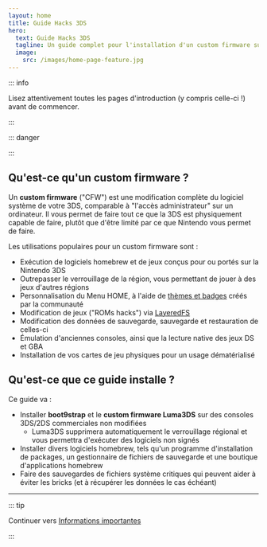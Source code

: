 ```yaml
---
layout: home
title: Guide Hacks 3DS
hero:
  text: Guide Hacks 3DS
  tagline: Un guide complet pour l'installation d'un custom firmware sur 3DS (et 2DS), depuis le firmware original vers boot9strap.
  image:
    src: /images/home-page-feature.jpg
---
```


::: info

Lisez attentivement toutes les pages d'introduction (y compris celle-ci !) avant de commencer.

:::

::: danger

<!--@include: ./_include/3ds-online.md -->

:::

## Qu'est-ce qu'un custom firmware ?

Un **custom firmware** ("CFW") est une modification complète du logiciel système de votre 3DS, comparable à "l'accès administrateur" sur un ordinateur. Il vous permet de faire tout ce que la 3DS est physiquement capable de faire, plutôt que d'être limité par ce que Nintendo vous permet de faire.

Les utilisations populaires pour un custom firmware sont :

- Exécution de logiciels homebrew et de jeux conçus pour ou portés sur la Nintendo 3DS
- Outrepasser le verrouillage de la région, vous permettant de jouer à des jeux d'autres régions
- Personnalisation du Menu HOME, à l'aide de [thèmes et badges](https://themeplaza.art) créés par la communauté
- Modification de jeux ("ROMs hacks") via [LayeredFS](https://github.com/knight-ryu12/godmode9-layeredfs-usage/wiki/Using-Luma3DS'-layeredfs-\(Only-version-8.0-and-higher\))
- Modification des données de sauvegarde, sauvegarde et restauration de celles-ci
- Émulation d'anciennes consoles, ainsi que la lecture native des jeux DS et GBA
- Installation de vos cartes de jeu physiques pour un usage dématérialisé

## Qu'est-ce que ce guide installe ?

Ce guide va :

- Installer **boot9strap** et le **custom firmware Luma3DS** sur des consoles 3DS/2DS commerciales non modifiées
  - Luma3DS supprimera automatiquement le verrouillage régional et vous permettra d'exécuter des logiciels non signés
- Installer divers logiciels homebrew, tels qu'un programme d'installation de packages, un gestionnaire de fichiers de sauvegarde et une boutique d'applications homebrew
- Faire des sauvegardes de fichiers système critiques qui peuvent aider à éviter les bricks (et à récupérer les données le cas échéant)

___

::: tip

Continuer vers [Informations importantes](key-information)

:::
